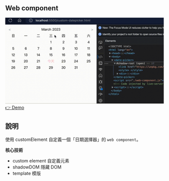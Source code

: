 ## Web component

![](./web-component-demo.gif)
[👉 Demo](https://naikyding.github.io/demo/web-component/)

## 說明
使用 customElement 自定義一個「日期選擇器」的 `web component`。

**核心技術**
- custom element 自定義元素
- shadowDOM 隱藏 DOM
- template 模版
